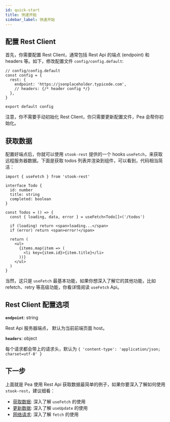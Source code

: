 ```yaml
---
id: quick-start
title: 快速开始
sidebar_label: 快速开始
---
```


## 配置 Rest Client

首先，你需要配置 Rest Client，通常包括 Rest Api 的端点 (endpoint) 和 headers 等。如下，修改配置文件 `config/config.default`:

```tsx
// config/config.default
const config = {
  rest: {
    endpoint: 'https://jsonplaceholder.typicode.com',
    // headers: {/* header config */}
  },
}

export default config
```

注意，你不需要手动初始化 Rest Client，你只需要更新配置文件，Pea 会帮你初始化。

## 获取数据

配置好端点后，你就可以使用 `stook-rest` 提供的一个 hooks `useFetch`，来获取远程服务器数据。下面是获取 todos 列表并渲染到组件，可以看到，代码相当简洁：

```tsx
import { useFetch } from 'stook-rest'

interface Todo {
  id: number
  title: string
  completed: boolean
}

const Todos = () => {
  const { loading, data, error } = useFetch<Todo[]>('/todos')

  if (loading) return <span>loading...</span>
  if (error) return <span>error!</span>

  return (
    <ul>
      {items.map(item => (
        <li key={item.id}>{item.title}</li>
      ))}
    </ul>
  )
}
```

当然，这只是 `useFetch` 最基本功能，如果你想深入了解它的其他功能，比如 refetch、retry 等高级功能，你看详情阅读 `useFetch` Api。

## Rest Client 配置选项

**`endpoint`**: string

Rest Api 服务器端点， 默认为当前前端页面 host。

**`headers`**: object

每个请求都会带上的请求头，默认为 `{ 'content-type': 'application/json; charset=utf-8' }`

## 下一步

上面就是 Pea 使用 Rest Api 获取数据最简单的例子，如果你要深入了解如何使用 `stook-rest`，建议细看：

- [获取数据](/docs/rest/useFetch): 深入了解 `useFetch` 的使用
- [更新数据](/docs/rest/useUpdate): 深入了解 `useUpdate` 的使用
- [网络请求](/docs/rest/fetch): 深入了解 `fetch` 的使用
